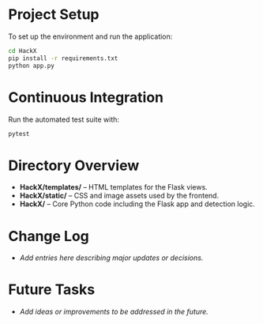 # Project Setup

To set up the environment and run the application:

```bash
cd HackX
pip install -r requirements.txt
python app.py
```

# Continuous Integration

Run the automated test suite with:

```bash
pytest
```

# Directory Overview

- **HackX/templates/** – HTML templates for the Flask views.
- **HackX/static/** – CSS and image assets used by the frontend.
- **HackX/** – Core Python code including the Flask app and detection logic.

# Change Log

- _Add entries here describing major updates or decisions._

# Future Tasks

- _Add ideas or improvements to be addressed in the future._
